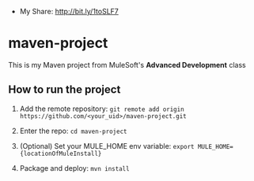 * My Share: http://bit.ly/1toSLF7




# maven-project

This is my Maven project from MuleSoft's **Advanced Development** class

## How to run the project

1. Add the remote repository: 
    `git remote add origin https://github.com/<your_uid>/maven-project.git`

2. Enter the repo: `cd maven-project`

3. (Optional) Set your MULE_HOME env variable: `export MULE_HOME={locationOfMuleInstall}`

4. Package and deploy: `mvn install`